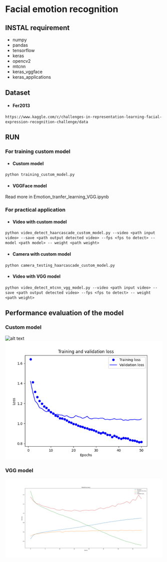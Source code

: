 # Facial emotion recognition

## INSTAL requirement
 - numpy
 - pandas
 - tensorflow
 - keras
 - opencv2
 - mtcnn
 - keras_vggface
 - keras_applications

## Dataset
 - #### Fer2013
 ````
 https://www.kaggle.com/c/challenges-in-representation-learning-facial-expression-recognition-challenge/data
 ````

## RUN
 ### For training custom model
 - #### Custom model
 ````
 python training_custom_model.py
 ````
 
 - #### VGGFace model
 Read more in Emotion_tranfer_learning_VGG.ipynb
 
 ### For practical application
 - #### Video with custom model
 ````
 python video_detect_haarcascade_custom_model.py --video <path input video> --save <path output detected video> --fps <fps to detect> -- model <path model> -- weight <path weight>
 ````
 
 - #### Camera with custom model
 ````
 python camera_testing_haarcascade_custom_model.py
 ````
 
 - #### Video with VGG model
 ````
 python video_detect_mtcnn_vgg_model.py --video <path input video> --save <path output detected video> --fps <fps to detect> -- weight <path weight>
 ````

## Performance evaluation of the model
 ### Custom model
 ![alt text](training_custom_model_acc.png?raw=true)
 ![alt text](training_custom_model_loss.png?raw=true)
 ### VGG model
 ![alt text](training_vgg_model.png?raw=true)

 
